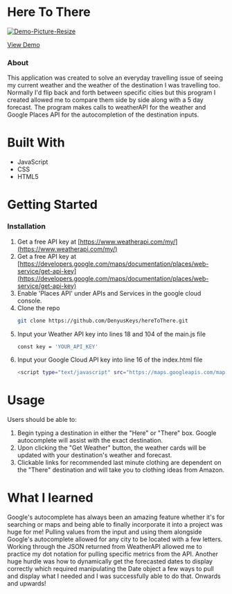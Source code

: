 # Here To There

<a href="https://ibb.co/52VM4PG">
  <img src="https://i.ibb.co/Tr5v2sY/Demo-Picture-Resize.jpg" alt="Demo-Picture-Resize" border="0">
</a>

<a href="https://www.loom.com/share/57badd54f31b4b07a05ddae606419659?sid=091cdd1a-34a0-44bc-b5b0-cdaf0891c261">View Demo</a>


### About
This application was created to solve an everyday travelling issue of seeing my current weather and the weather of the destination I was travelling too.
Normally I'd flip back and forth between specific cities but this program I created allowed me to compare them side by side along with a 5 day forecast.
The program makes calls to weatherAPI for the weather and Google Places API for the autocompletion of the destination inputs.


# Built With
- JavaScript
- CSS
- HTML5

# Getting Started
### Installation

1. Get a free API key at [https://www.weatherapi.com/my/](https://www.weatherapi.com/my/)
2. Get a free API key at [https://developers.google.com/maps/documentation/places/web-service/get-api-key](https://developers.google.com/maps/documentation/places/web-service/get-api-key)
3. Enable 'Places API' under APIs and Services in the google cloud console.
4. Clone the repo
   ```sh
   git clone https://github.com/DenyusKeys/hereToThere.git
   ```
5. Input your Weather API key into lines 18 and 104 of the main.js file
   ```sh
   const key = 'YOUR_API_KEY'
   ```
6. Input your Google Cloud API key into line 16 of the index.html file
   ```sh
   <script type="text/javascript" src="https://maps.googleapis.com/maps/api/js?key=YOUR_API_KEY&libraries=places"></script>
   ```

# Usage
Users should be able to:
1. Begin typing a destination in either the "Here" or "There" box.  Google autocomplete will assist with the exact destination.
2. Upon clicking the "Get Weather" button, the weather cards will be updated with your destination's weather and forecast.
3. Clickable links for recommended last minute clothing are dependent on the "There" destination and will take you to clothing ideas
   from Amazon.

# What I learned
Google's autocomplete has always been an amazing feature whether it's for searching or maps and being able to finally incorporate it into a project was huge for me!
Pulling values from the input and using them alongside Google's autocomplete allowed for any city to be located with a few letters.
Working through the JSON returned from WeatherAPI allowed me to practice my dot notation for pulling specific metrics from the API.
Another huge hurdle was how to dynamically get the forecasted dates to display correctly which required manipulating the Date object a few ways to pull and display what I needed
and I was successfully able to do that.  Onwards and upwards!



